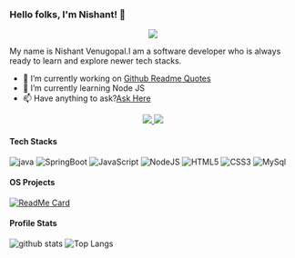 
        
   

### Hello folks, I'm Nishant! 👋
<p align="center">
   <img src="https://github-readme-quotes.herokuapp.com/quote?theme=merko"/>
</p>  

My name is Nishant Venugopal.I am a software developer who is always ready to learn and explore newer tech stacks.


- 🔭 I’m currently working on [Github Readme Quotes](https://github.com/shravan20/github-readme-quotes)
- 🌱 I’m currently learning Node JS
- 📫 Have anything to ask?[Ask Here](https://github.com/nishantpersonal/nishantpersonal/issues)

<p align="center">
  <a href="https://github.com/nishantpersonal" target="_blank">
    <img src="https://img.shields.io/github/followers/nishantpersonal?label=Follow&style=for-the-badge"/>
  </a>

  <a href="https://www.linkedin.com/in/nishant-venu/" target="_blank">
      <img src="https://img.shields.io/badge/Linked--in-blue?style=for-the-badge&logo=linkedin"/>
  </a>
</p>


#### Tech Stacks
![java](https://img.shields.io/badge/Java-blue?logo=java&style=flat-square)  ![SpringBoot](https://img.shields.io/badge/SpringBoot-black?style=flat-square&logo=spring) ![JavaScript](https://img.shields.io/badge/JavaScript-black?style=flat-square&logo=javascript) ![NodeJS](https://img.shields.io/badge/NodeJS-green?style=flat-square&logo=node.js&logoColor=white)  ![HTML5](https://img.shields.io/badge/HTML5-red?style=flat-square&logo=html5&logoColor=white)  ![CSS3](https://img.shields.io/badge/CSS3-yellow?style=flat-square&logo=css3&logoColor=white)  ![MySql](https://img.shields.io/badge/MySQL-blue?style=flat-square&logo=mysql&logoColor=black)

#### OS Projects

[![ReadMe Card](https://github-readme-stats.vercel.app/api/pin/?username=nishantpersonal&repo=github-readme-quotes&theme=merko)](https://github.com/shravan20/github-readme-quotes)


#### Profile Stats
 ![github stats](https://github-readme-stats.vercel.app/api?username=nishantpersonal&theme=merko)  ![Top Langs](https://github-readme-stats.vercel.app/api/top-langs/?username=nishantpersonal&theme=merko&layout=compact&count_private=true)




